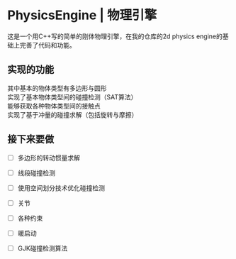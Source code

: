 # PhysicsEngine | 物理引擎

  这是一个用C++写的简单的刚体物理引擎，在我的仓库的2d physics engine的基础上完善了代码和功能。
  
## 实现的功能  
  其中基本的物体类型有多边形与圆形  
  实现了基本物体类型间的碰撞检测（SAT算法）  
  能够获取各种物体类型间的接触点  
  实现了基于冲量的碰撞求解（包括旋转与摩擦）  

## 接下来要做
  - [ ] 多边形的转动惯量求解
  - [ ] 线段碰撞检测
  - [ ] 使用空间划分技术优化碰撞检测
  - [ ] 关节
  - [ ] 各种约束
  - [ ] 暖启动
  - [ ] GJK碰撞检测算法
        
